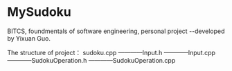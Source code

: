 # MySudoku
BITCS, foundmentals of software engineering, personal project 
--developed by Yixuan Guo.

The structure of project：
sudoku.cpp
————Input.h
————Input.cpp
————SudokuOperation.h
————SudokuOperation.cpp
